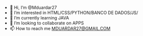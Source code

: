 - 👋 Hi, I’m @Mduardar27
- 👀 I’m interested in HTML/CSS/PYTHON/BANCO DE DADOS/JS/
- 🌱 I’m currently learning JAVA
- 💞️ I’m looking to collaborate on APPS
- 📫 How to reach me MDUARDAR27@GMAIL.COM

<!---
Mduardar27/Mduardar27 is a ✨ special ✨ repository because its `README.md` (this file) appears on your GitHub profile.
You can click the Preview link to take a look at your changes.
--->
